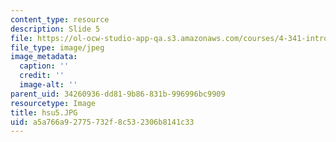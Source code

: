 ```yaml
---
content_type: resource
description: Slide 5
file: https://ol-ocw-studio-app-qa.s3.amazonaws.com/courses/4-341-introduction-to-photography-fall-2002/a5a766a92775732f8c532306b8141c33_hsu5.JPG
file_type: image/jpeg
image_metadata:
  caption: ''
  credit: ''
  image-alt: ''
parent_uid: 34260936-dd81-9b86-831b-996996bc9909
resourcetype: Image
title: hsu5.JPG
uid: a5a766a9-2775-732f-8c53-2306b8141c33
---
```

